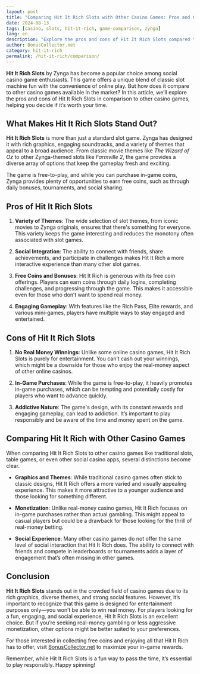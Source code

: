 ```yaml
---
layout: post
title: "Comparing Hit It Rich Slots with Other Casino Games: Pros and Cons"
date: 2024-08-13
tags: [casino, slots, hit-it-rich, game-comparison, zynga]
lang: en
description: "Explore the pros and cons of Hit It Rich Slots compared to other popular casino games. Learn what sets this Zynga game apart in the world of social gaming."
author: BonusCollector.net
category: hit-it-rich
permalink: /hit-it-rich/comparison/
---
```


**Hit It Rich Slots** by Zynga has become a popular choice among social casino game enthusiasts. This game offers a unique blend of classic slot machine fun with the convenience of online play. But how does it compare to other casino games available in the market? In this article, we’ll explore the pros and cons of Hit It Rich Slots in comparison to other casino games, helping you decide if it’s worth your time.

## What Makes Hit It Rich Slots Stand Out?

**Hit It Rich Slots** is more than just a standard slot game. Zynga has designed it with rich graphics, engaging soundtracks, and a variety of themes that appeal to a broad audience. From classic movie themes like *The Wizard of Oz* to other Zynga-themed slots like *Farmville 2*, the game provides a diverse array of options that keep the gameplay fresh and exciting.

The game is free-to-play, and while you can purchase in-game coins, Zynga provides plenty of opportunities to earn free coins, such as through daily bonuses, tournaments, and social sharing.

## Pros of Hit It Rich Slots

1. **Variety of Themes**: The wide selection of slot themes, from iconic movies to Zynga originals, ensures that there's something for everyone. This variety keeps the game interesting and reduces the monotony often associated with slot games.

2. **Social Integration**: The ability to connect with friends, share achievements, and participate in challenges makes Hit It Rich a more interactive experience than many other slot games.

3. **Free Coins and Bonuses**: Hit It Rich is generous with its free coin offerings. Players can earn coins through daily logins, completing challenges, and progressing through the game. This makes it accessible even for those who don’t want to spend real money.

4. **Engaging Gameplay**: With features like the Rich Pass, Elite rewards, and various mini-games, players have multiple ways to stay engaged and entertained.

## Cons of Hit It Rich Slots

1. **No Real Money Winnings**: Unlike some online casino games, Hit It Rich Slots is purely for entertainment. You can’t cash out your winnings, which might be a downside for those who enjoy the real-money aspect of other online casinos.

2. **In-Game Purchases**: While the game is free-to-play, it heavily promotes in-game purchases, which can be tempting and potentially costly for players who want to advance quickly.

3. **Addictive Nature**: The game's design, with its constant rewards and engaging gameplay, can lead to addiction. It’s important to play responsibly and be aware of the time and money spent on the game.

## Comparing Hit It Rich with Other Casino Games

When comparing Hit It Rich Slots to other casino games like traditional slots, table games, or even other social casino apps, several distinctions become clear.

- **Graphics and Themes**: While traditional casino games often stick to classic designs, Hit It Rich offers a more varied and visually appealing experience. This makes it more attractive to a younger audience and those looking for something different.

- **Monetization**: Unlike real-money casino games, Hit It Rich focuses on in-game purchases rather than actual gambling. This might appeal to casual players but could be a drawback for those looking for the thrill of real-money betting.

- **Social Experience**: Many other casino games do not offer the same level of social interaction that Hit It Rich does. The ability to connect with friends and compete in leaderboards or tournaments adds a layer of engagement that’s often missing in other games.

## Conclusion

**Hit It Rich Slots** stands out in the crowded field of casino games due to its rich graphics, diverse themes, and strong social features. However, it’s important to recognize that this game is designed for entertainment purposes only—you won’t be able to win real money. For players looking for a fun, engaging, and social experience, Hit It Rich Slots is an excellent choice. But if you’re seeking real-money gambling or less aggressive monetization, other options might be better suited to your preferences.

For those interested in collecting free coins and enjoying all that Hit It Rich has to offer, visit [BonusCollector.net](https://bonuscollector.net/hit-it-rich-free-coins/) to maximize your in-game rewards.

Remember, while Hit It Rich Slots is a fun way to pass the time, it’s essential to play responsibly. Happy spinning!